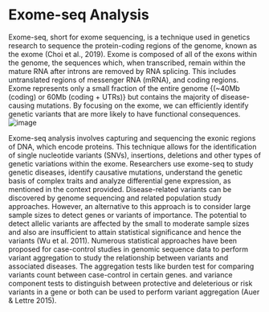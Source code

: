 # Exome-seq Analysis
Exome-seq, short for exome sequencing, is a technique used in genetics research to sequence the protein-coding regions of the genome, known as the exome (Choi et al., 2019).
Exome is composed of all of the exons within the genome, the sequences which, when transcribed, remain within the mature RNA after introns are removed by RNA splicing. This includes untranslated regions of messenger RNA (mRNA), and coding regions. Exome represents only a small fraction of the entire genome {(~40Mb (coding) or 60Mb (coding + UTRs)} but contains the majority of disease-causing mutations. By focusing on the exome, we can efficiently identify genetic variants that are more likely to have functional consequences. 
![image](https://github.com/user-attachments/assets/70c2b323-1fc6-4534-bbd7-08f25724d8dd)

Exome-seq analysis involves capturing and sequencing the exonic regions of DNA, which encode proteins. This technique allows for the identification of single nucleotide variants (SNVs), insertions, deletions and other types of genetic variations within the exome. Researchers use exome-seq to study genetic diseases, identify causative mutations, understand the genetic basis of complex traits and analyze differential gene expression, as mentioned in the context provided. Disease-related variants can be discovered by genome sequencing and related population study approaches. However, an alternative to this approach is to consider large sample sizes to detect genes or variants of importance. The potential to detect allelic variants are affected by the small to moderate sample sizes and also are insufficient to attain statistical significance and hence the variants (Wu et al. 2011). Numerous statistical approaches have been proposed for case-control studies in genomic sequence data to perform variant aggregation to study the relationship between variants and associated diseases. The aggregation tests like burden test for comparing variants count between case-control in certain genes. and variance component tests to distinguish between protective and deleterious or risk variants in a gene or both can be used to perform variant aggregation (Auer & Lettre 2015). 
